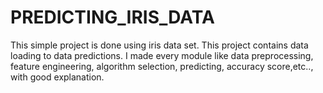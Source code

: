 # PREDICTING_IRIS_DATA
This simple project is done using  iris data set. This project contains data loading to data predictions. I made every module like data preprocessing, feature engineering, algorithm selection, predicting, accuracy score,etc.., with good explanation. 
